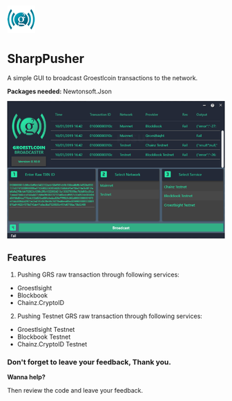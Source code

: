 ![ScreenShot](IMG/GRS_Pusher_Logo.png)
# SharpPusher
A simple GUI to broadcast Groestlcoin transactions to the network.

**Packages needed:** Newtonsoft.Json

![ScreenShot](IMG/Screenshot.png)


## Features

1. Pushing GRS raw transaction through following services:
* Groestlsight
* Blockbook
* Chainz.CryptoID
2. Pushing Testnet GRS raw  transaction through following services:
* Groestlsight Testnet
* Blockbook Testnet
* Chainz.CryptoID Testnet


### Don't forget to leave your feedback, Thank you.
**Wanna help?** 

Then review the code and leave your feedback.

